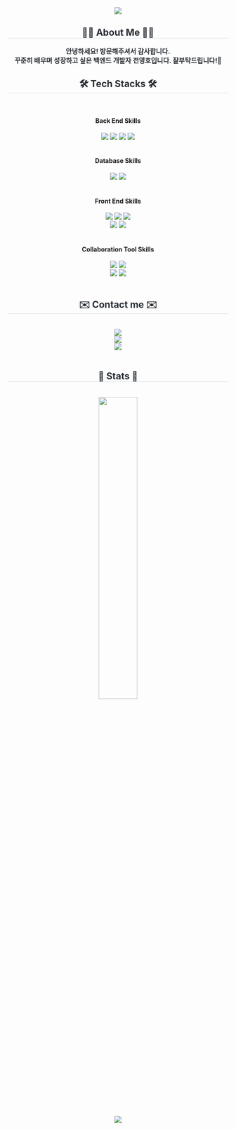 <div align= "center">
    <img src="https://capsule-render.vercel.app/api?type=waving&color=0:60e280,100:29d6b9&height=240&text=👨‍💻&animation=fadeIn&fontColor=000000&fontSize=40" />
    </div>
    <div align= "center"> 
    <h2 style="border-bottom: 1px solid #d8dee4; color: #282d33;"> 🙌🏻 About Me 🙌🏻 </h2>  
    <div style="font-weight: 700; font-size: 15px; text-align: center; color: #282d33;"> 안녕하세요! 방문해주셔서 감사합니다.<br/> 꾸준히 배우며 성장하고 싶은 백엔드 개발자 전영호입니다. 잘부탁드립니다!🙂 </div> 
    </div>
    <div align= "center">
    <h2 style="border-bottom: 1px solid #d8dee4; color: #282d33;"> 🛠️ Tech Stacks 🛠️ </h2> <br> 
    <div style="margin: 0 auto; text-align: center;" align= "center"> 
          <h4>Back End Skills</h4>
          <img src="https://img.shields.io/badge/Java-007396?style=flat&logo=Java&logoColor=white">
          <img src="https://img.shields.io/badge/Spring-6DB33F?style=flat&logo=Spring&logoColor=white">
          <img src="https://img.shields.io/badge/Spring Boot-6DB33F?style=flat&logo=Spring Boot&logoColor=white">
        <img src="https://img.shields.io/badge/node.js-%23339933.svg?&style=flat&logo=node.js&logoColor=white" />
          <br/><br/>
          <h4>Database Skills</h4>
          <img src="https://img.shields.io/badge/MySQL-4479A1?style=flat&logo=MySQL&logoColor=white">
          <img src="https://img.shields.io/badge/Oracle-F80000?style=flat&logo=Oracle&logoColor=white">
          <br/><br/>
          <h4>Front End Skills</h4>
          <img src="https://img.shields.io/badge/HTML5-E34F26?style=flat&logo=HTML5&logoColor=white">
          <img src="https://img.shields.io/badge/CSS3-1572B6?style=flat&logo=CSS3&logoColor=white">
          <img src="https://img.shields.io/badge/Javascript-F7DF1E?style=flat&logo=Javascript&logoColor=white"><br/>
        <img src="https://img.shields.io/badge/jquery-%230769AD.svg?&style=flat&logo=jquery&logoColor=white" />
          <img src="https://img.shields.io/badge/React-61DAFB?style=flat&logo=React&logoColor=white">
          <br/><br/>
          <h4>Collaboration Tool Skills</h4>
          <img src="https://img.shields.io/badge/Git-F05032?style=flat&logo=Git&logoColor=white">
          <img src="https://img.shields.io/badge/Github-181717?style=flat&logo=Github&logoColor=white"><br/>
        <img src="https://img.shields.io/badge/figma-%23F24E1E.svg?&style=flat&logo=figma&logoColor=white" />
        <img src="https://img.shields.io/badge/notion-%23000000.svg?&style=flat&logo=notion&logoColor=white" />
          <br/><br/>
          </div>
    </div>
    <div align= "center">
    <h2 style="border-bottom: 1px solid #d8dee4; color: #282d33;"> ✉️ Contact me ✉️ </h2> <br> 
    <div align= "center"><a href=https://www.instagram.com/0_ho_96> <img src="https://img.shields.io/badge/Instagram-E4405F?style=flat&logo=Instagram&logoColor=white&link=https://www.instagram.com/0_ho_96"> </a><br/>
         <a href=https://youngho3358.tistory.com/> <img src="https://img.shields.io/badge/Tistory-000000?style=flat&logo=Tistory&logoColor=white&link=https://youngho3358.tistory.com/"> </a><br/>
         <a href=mailto:youngho3358@gmail.com> <img src="https://img.shields.io/badge/Gmail-EA4335?style=flat&logo=Gmail&logoColor=white&link=mailto:youngho3358@gmail.com"> </a><br/>
          </div>  <br> 
    <div align= "center"> 
        <h2 style="border-bottom: 1px solid #d8dee4; color: #282d33;"> 🏅 Stats 🏅 </h2> <br>
        <a>
            <img src="https://github-readme-stats.vercel.app/api?username=youngho3358&&theme=highcontrast&show_icons=true" width="42%"><br/>
            <img src="https://github-readme-stats.vercel.app/api/top-langs/?username=youngho3358&theme=highcontrast&show_icons=true">
        </a>
    </div> 
    </div>
